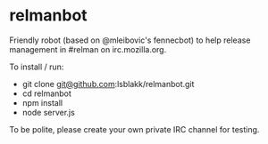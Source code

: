 relmanbot
=========

Friendly robot (based on @mleibovic's fennecbot) to help release management in #relman on irc.mozilla.org.

To install / run:

* git clone git@github.com:lsblakk/relmanbot.git
* cd relmanbot
* npm install 
* node server.js

To be polite, please create your own private IRC channel for testing.
